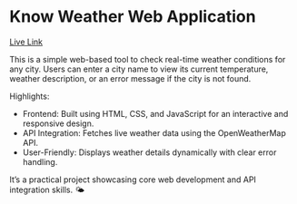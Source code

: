 # Know Weather Web Application 
[Live Link](https://syeds-know-weather.netlify.app/)  

This is a simple web-based tool to check real-time weather conditions for any city. Users can enter a city name to view its current temperature, weather description, or an error message if the city is not found.  

Highlights:  
- Frontend: Built using HTML, CSS, and JavaScript for an interactive and responsive design.  
- API Integration: Fetches live weather data using the OpenWeatherMap API.  
- User-Friendly: Displays weather details dynamically with clear error handling.  

It’s a practical project showcasing core web development and API integration skills. 🌤️
